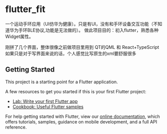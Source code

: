 # flutter_fit

一个运动手环应用（UI仿华为健康）。只是有UI，没有和手环设备交互功能（不知道华为手环BLE协议,功能是无法做的）。
做此项目目的：初入flutter，熟悉各种Widget属性。

刚拼了几个界面，整体很像之前做项目里用到 QT的QML 和 React+TypeScript
如果只是对于写界面来说的话，个人感觉比写原生的xml要舒服很多



## Getting Started

This project is a starting point for a Flutter application.

A few resources to get you started if this is your first Flutter project:

- [Lab: Write your first Flutter app](https://flutter.io/docs/get-started/codelab)
- [Cookbook: Useful Flutter samples](https://flutter.io/docs/cookbook)

For help getting started with Flutter, view our 
[online documentation](https://flutter.io/docs), which offers tutorials, 
samples, guidance on mobile development, and a full API reference.
